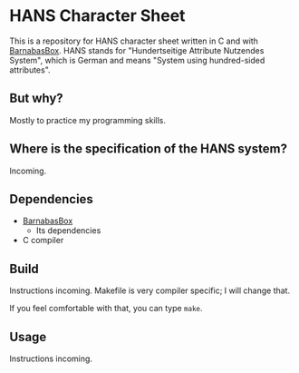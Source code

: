 # HANS Character Sheet

This is a repository for HANS character sheet written in C and with [BarnabasBox](https://github.com/nmke-de/BarnabasBox). HANS stands for "Hundertseitige Attribute Nutzendes System", which is German and means "System using hundred-sided attributes".

## But why?

Mostly to practice my programming skills.

## Where is the specification of the HANS system?

Incoming.

## Dependencies

- [BarnabasBox](https://github.com/nmke-de/BarnabasBox)
	- Its dependencies
- C compiler

## Build

Instructions incoming. Makefile is very compiler specific; I will change that.

If you feel comfortable with that, you can type `make`.

## Usage

Instructions incoming.

